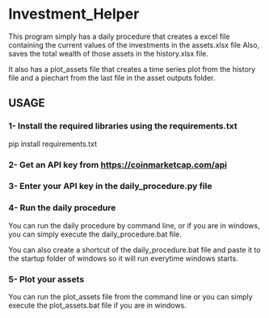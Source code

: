 # Investment_Helper
This program simply has a daily procedure that creates a excel file containing the current values of the investments in the assets.xlsx file
Also, saves the total wealth of those assets in the history.xlsx file.

It also has a plot_assets file that creates a time series plot from the history file and a piechart from the last file in the asset outputs folder.

## USAGE

### 1- Install the required libraries using the requirements.txt

pip install requirements.txt

### 2- Get an API key from https://coinmarketcap.com/api

### 3- Enter your API key in the daily_procedure.py file

### 4- Run the daily procedure

You can run the daily procedure by command line, or if you are in windows, you can simply execute the daily_procedure.bat file.

You can also create a shortcut of the daily_procedure.bat file and paste it to the startup folder of windows so it will run everytime windows starts.

### 5- Plot your assets

You can run the plot_assets file from the command line or you can simply execute the plot_assets.bat file if you are in windows.
